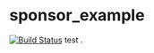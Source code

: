 # sponsor_example
[![Build Status](https://github.com/a-t-0/website-build-statuses/blob/master/sponsor_example/main/build_status.svg)](http://2gzyxa5ihm7nsggfxnu52rck2vv4rvmdlkiu3zzui5du4xyclen53wid.onion/)
test
.
